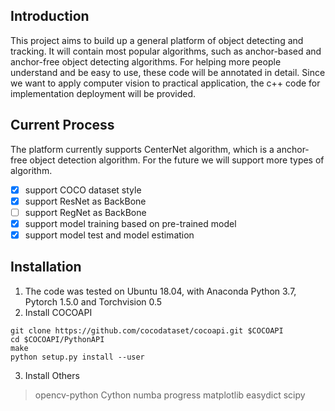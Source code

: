 ## Introduction
This project aims to build up a general platform of object detecting and tracking. It will contain most popular algorithms, such as anchor-based and anchor-free object detecting algorithms. For helping more people understand and be easy to use, these code will be annotated in detail. Since we want to apply computer vision to practical application, the c++ code for implementation deployment will be provided.
## Current Process
The platform currently supports CenterNet algorithm, which is a anchor-free object detection algorithm. For the future we will support more types of algorithm. 

- [x] support COCO dataset style
- [x] support ResNet as BackBone
- [ ] support RegNet as BackBone
- [x] support model training based on pre-trained model
- [x] support model test and model estimation
## Installation
1. The code was tested on Ubuntu 18.04, with Anaconda Python 3.7, Pytorch 1.5.0 and Torchvision 0.5
2. Install COCOAPI

```
git clone https://github.com/cocodataset/cocoapi.git $COCOAPI
cd $COCOAPI/PythonAPI
make
python setup.py install --user
```
3. Install Others
> opencv-python Cython numba progress matplotlib easydict scipy
